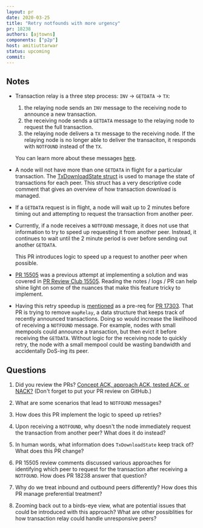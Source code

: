```yaml
---
layout: pr
date: 2020-03-25
title: "Retry notfounds with more urgency"
pr: 18238
authors: [ajtowns]
components: ["p2p"]
host: amitiuttarwar
status: upcoming
commit:
---
```


## Notes

- Transaction relay is a three step process: `INV` -> `GETDATA` -> `TX`:
  1. the relaying node sends an `INV` message to the receiving node to announce
     a new transaction.
  2. the receiving node sends a `GETDATA` message to the relaying node to
     request the full transaction.
  3. the relaying node delivers a `TX` message to the receiving node. If the
     relaying node is no longer able to deliver the transaciton, it responds
     with `NOTFOUND` instead of the `TX`.

  You can learn more about these messages [here](https://en.bitcoin.it/wiki/Protocol_documentation#inv).

- A node will not have more than one `GETDATA` in flight for a particular
  transaction. The [TxDownloadState struct](https://github.com/bitcoin/bitcoin/blob/5504703a9f8388dff66d33bd077bcc4c82dff6c8/src/net_processing.cpp#L340)
  is used to manage the state of transactions for each peer. This struct has a
  very descriptive code comment that gives an overview of how transaction download
  is managed.

- If a `GETDATA` request is in flight, a node will wait up to 2 minutes before timing
  out and attempting to request the transaction from another peer.

- Currently, if a node receives a `NOTFOUND` message, it does not use that
  information to try to speed up requesting it from another peer. Instead, it
  continues to wait until the 2 minute period is over before sending out another
  `GETDATA`.

  This PR introduces logic to speed up a request to another peer when possible.

- [PR 15505](https://github.com/bitcoin/bitcoin/pull/15505) was a previous attempt
  at implementing a solution and was covered in [PR Review Club
  15505](https://bitcoincore.reviews/15505). Reading the notes / logs /
  PR can help shine light on some of the nuances that make this feature
  tricky to implement.

- Having this retry speedup is [mentioned](https://github.com/bitcoin/bitcoin/pull/17303#issuecomment-547589047) as a pre-req for [PR 17303](https://github.com/bitcoin/bitcoin/pull/17303).
  That PR is trying to remove `mapRelay`, a data structure that keeps track of
  recently announced transactions. Doing so would increase the likelihood of
  receiving a `NOTFOUND` message. For example, nodes with small mempools could announce a
  transaction, but then evict it before receiving the `GETDATA`. Without logic
  for the receiving node to quickly retry, the node with a small mempool could be wasting
  bandwidth and accidentally DoS-ing its peer.

## Questions

1. Did you review the PRs? [Concept ACK, approach ACK, tested ACK, or
NACK?](https://github.com/bitcoin/bitcoin/blob/master/CONTRIBUTING.md#peer-review)
(Don't forget to put your PR review on GitHub.)

2. What are some scenarios that lead to `NOTFOUND` messages?

3. How does this PR implement the logic to speed up retries?

4. Upon receiving a `NOTFOUND`, why doesn't the node immediately request the
   transaction from another peer? What does it do instead?

5. In human words, what information does `TxDownloadState` keep track of? What
   does this PR change?

6. PR 15505 review comments discussed various approaches for identifying which
   peer to request for the transaction after receiving a `NOTFOUND`. How does
   PR 18238 answer that question?

7. Why do we treat inbound and outbound peers differently? How does this PR
   manage preferential treatment?

8. Zooming back out to a birds-eye view, what are potential issues that could
   be introduced with this approach? What are other possiblities for how
   transaction relay could handle unresponsive peers?

<!-- TODO: uncomment and add meeting log
## Meeting Log
--->
